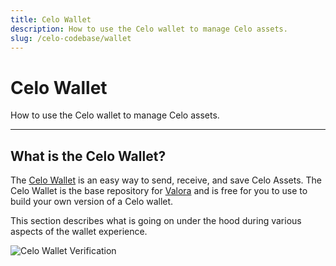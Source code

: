 ```yaml
---
title: Celo Wallet
description: How to use the Celo wallet to manage Celo assets.
slug: /celo-codebase/wallet
---
```


# Celo Wallet

How to use the Celo wallet to manage Celo assets.

___

## What is the Celo Wallet?

The [Celo Wallet](https://github.com/valora-inc/wallet) is an easy way to send, receive, and save Celo Assets. The Celo Wallet is the base repository for [Valora](https://valoraapp.com/) and is free for you to use to build your own version of a Celo wallet.

This section describes what is going on under the hood during various aspects of the wallet experience.

![Celo Wallet Verification](https://storage.googleapis.com/celo-website/docs/celo-onboarding.gif)
